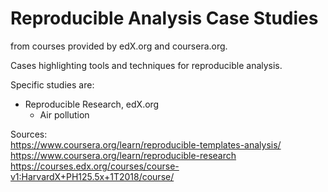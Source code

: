 # Reproducible Analysis Case Studies 
from courses provided by edX.org and coursera.org.

Cases highlighting tools and techniques for reproducible analysis.

Specific studies are:  
- Reproducible Research, edX.org    
  - Air pollution  

Sources:  
https://www.coursera.org/learn/reproducible-templates-analysis/  
https://www.coursera.org/learn/reproducible-research  
https://courses.edx.org/courses/course-v1:HarvardX+PH125.5x+1T2018/course/  
